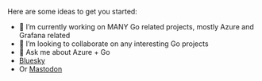 Here are some ideas to get you started:

- 🔭 I’m currently working on MANY Go related projects, mostly Azure and Grafana related 
- 👯 I’m looking to collaborate on any interesting Go projects
- 💬 Ask me about Azure + Go
- <a rel="me" href="https://bsky.app/profile/kpfaulkner.bsky.social">Bluesky</a>
- Or <a rel="me" href="https://hachyderm.io/@kpfaulkner">Mastodon</a>


